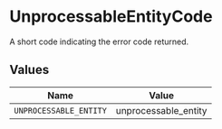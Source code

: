 # UnprocessableEntityCode

A short code indicating the error code returned.


## Values

| Name                   | Value                  |
| ---------------------- | ---------------------- |
| `UNPROCESSABLE_ENTITY` | unprocessable_entity   |